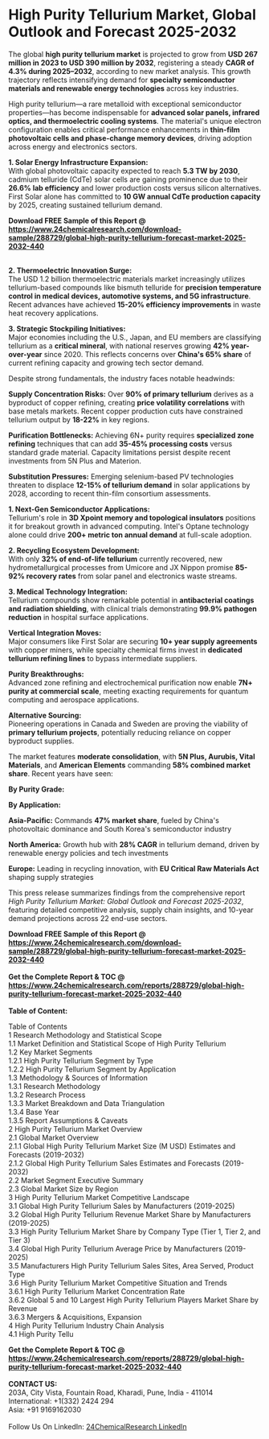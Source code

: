 <h1>High Purity Tellurium Market, Global Outlook and Forecast 2025-2032</h1><p>The global <strong>high purity tellurium market</strong> is projected to grow from <strong>USD 267 million in 2023 to USD 390 million by 2032</strong>, registering a steady <strong>CAGR of 4.3% during 2025–2032</strong>, according to new market analysis. This growth trajectory reflects intensifying demand for <strong>specialty semiconductor materials and renewable energy technologies</strong> across key industries.</p><p>High purity tellurium—a rare metalloid with exceptional semiconductor properties—has become indispensable for <strong>advanced solar panels, infrared optics, and thermoelectric cooling systems</strong>. The material's unique electron configuration enables critical performance enhancements in <strong>thin-film photovoltaic cells and phase-change memory devices</strong>, driving adoption across energy and electronics sectors.</p><p><strong>1. Solar Energy Infrastructure Expansion:</strong><br>
With global photovoltaic capacity expected to reach <strong>5.3 TW by 2030</strong>, cadmium telluride (CdTe) solar cells are gaining prominence due to their <strong>26.6% lab efficiency</strong> and lower production costs versus silicon alternatives. First Solar alone has committed to <strong>10 GW annual CdTe production capacity</strong> by 2025, creating sustained tellurium demand.</p><div><b>Download FREE Sample of this Report @ 
            <a href="https://www.24chemicalresearch.com/download-sample/288729/global-high-purity-tellurium-forecast-market-2025-2032-440">
            https://www.24chemicalresearch.com/download-sample/288729/global-high-purity-tellurium-forecast-market-2025-2032-440</a></b></div><br><p><strong>2. Thermoelectric Innovation Surge:</strong><br>
The USD 1.2 billion thermoelectric materials market increasingly utilizes tellurium-based compounds like bismuth telluride for <strong>precision temperature control in medical devices, automotive systems, and 5G infrastructure</strong>. Recent advances have achieved <strong>15-20% efficiency improvements</strong> in waste heat recovery applications.</p><p><strong>3. Strategic Stockpiling Initiatives:</strong><br>
Major economies including the U.S., Japan, and EU members are classifying tellurium as a <strong>critical mineral</strong>, with national reserves growing <strong>42% year-over-year</strong> since 2020. This reflects concerns over <strong>China's 65% share</strong> of current refining capacity and growing tech sector demand.</p><p>Despite strong fundamentals, the industry faces notable headwinds:</p><p><strong>Supply Concentration Risks:</strong> Over <strong>90% of primary tellurium</strong> derives as a byproduct of copper refining, creating <strong>price volatility correlations</strong> with base metals markets. Recent copper production cuts have constrained tellurium output by <strong>18-22%</strong> in key regions.</p><p><strong>Purification Bottlenecks:</strong> Achieving 6N+ purity requires <strong>specialized zone refining</strong> techniques that can add <strong>35-45% processing costs</strong> versus standard grade material. Capacity limitations persist despite recent investments from 5N Plus and Materion.</p><p><strong>Substitution Pressures:</strong> Emerging selenium-based PV technologies threaten to displace <strong>12-15% of tellurium demand</strong> in solar applications by 2028, according to recent thin-film consortium assessments.</p><p><strong>1. Next-Gen Semiconductor Applications:</strong><br>
Tellurium's role in <strong>3D Xpoint memory and topological insulators</strong> positions it for breakout growth in advanced computing. Intel's Optane technology alone could drive <strong>200+ metric ton annual demand</strong> at full-scale adoption.</p><p><strong>2. Recycling Ecosystem Development:</strong><br>
With only <strong>32% of end-of-life tellurium</strong> currently recovered, new hydrometallurgical processes from Umicore and JX Nippon promise <strong>85-92% recovery rates</strong> from solar panel and electronics waste streams.</p><p><strong>3. Medical Technology Integration:</strong><br>
Tellurium compounds show remarkable potential in <strong>antibacterial coatings and radiation shielding</strong>, with clinical trials demonstrating <strong>99.9% pathogen reduction</strong> in hospital surface applications.</p><p><strong>Vertical Integration Moves:</strong><br>
	Major consumers like First Solar are securing <strong>10+ year supply agreements</strong> with copper miners, while specialty chemical firms invest in <strong>dedicated tellurium refining lines</strong> to bypass intermediate suppliers.</p><p><strong>Purity Breakthroughs:</strong><br>
	Advanced zone refining and electrochemical purification now enable <strong>7N+ purity at commercial scale</strong>, meeting exacting requirements for quantum computing and aerospace applications.</p><p><strong>Alternative Sourcing:</strong><br>
	Pioneering operations in Canada and Sweden are proving the viability of <strong>primary tellurium projects</strong>, potentially reducing reliance on copper byproduct supplies.</p><p>The market features <strong>moderate consolidation</strong>, with <strong>5N Plus, Aurubis, Vital Materials</strong>, and <strong>American Elements</strong> commanding <strong>58% combined market share</strong>. Recent years have seen:</p><p><strong>By Purity Grade:</strong></p><p><strong>By Application:</strong></p><p><strong>Asia-Pacific:</strong> Commands <strong>47% market share</strong>, fueled by China's photovoltaic dominance and South Korea's semiconductor industry</p><p><strong>North America:</strong> Growth hub with <strong>28% CAGR</strong> in tellurium demand, driven by renewable energy policies and tech investments</p><p><strong>Europe:</strong> Leading in recycling innovation, with <strong>EU Critical Raw Materials Act</strong> shaping supply strategies</p><p>This press release summarizes findings from the comprehensive report <em>High Purity Tellurium Market: Global Outlook and Forecast 2025-2032</em>, featuring detailed competitive analysis, supply chain insights, and 10-year demand projections across 22 end-use sectors.</p><div><b>Download FREE Sample of this Report @ 
            <a href="https://www.24chemicalresearch.com/download-sample/288729/global-high-purity-tellurium-forecast-market-2025-2032-440">
            https://www.24chemicalresearch.com/download-sample/288729/global-high-purity-tellurium-forecast-market-2025-2032-440</a></b></div><br><div><b>Get the Complete Report & TOC @ 
            <a href="https://www.24chemicalresearch.com/reports/288729/global-high-purity-tellurium-forecast-market-2025-2032-440">
            https://www.24chemicalresearch.com/reports/288729/global-high-purity-tellurium-forecast-market-2025-2032-440</a></b></div><br>
            <b>Table of Content:</b><p>Table of Contents<br />
1 Research Methodology and Statistical Scope<br />
1.1 Market Definition and Statistical Scope of High Purity Tellurium<br />
1.2 Key Market Segments<br />
1.2.1 High Purity Tellurium Segment by Type<br />
1.2.2 High Purity Tellurium Segment by Application<br />
1.3 Methodology & Sources of Information<br />
1.3.1 Research Methodology<br />
1.3.2 Research Process<br />
1.3.3 Market Breakdown and Data Triangulation<br />
1.3.4 Base Year<br />
1.3.5 Report Assumptions & Caveats<br />
2 High Purity Tellurium Market Overview<br />
2.1 Global Market Overview<br />
2.1.1 Global High Purity Tellurium Market Size (M USD) Estimates and Forecasts (2019-2032)<br />
2.1.2 Global High Purity Tellurium Sales Estimates and Forecasts (2019-2032)<br />
2.2 Market Segment Executive Summary<br />
2.3 Global Market Size by Region<br />
3 High Purity Tellurium Market Competitive Landscape<br />
3.1 Global High Purity Tellurium Sales by Manufacturers (2019-2025)<br />
3.2 Global High Purity Tellurium Revenue Market Share by Manufacturers (2019-2025)<br />
3.3 High Purity Tellurium Market Share by Company Type (Tier 1, Tier 2, and Tier 3)<br />
3.4 Global High Purity Tellurium Average Price by Manufacturers (2019-2025)<br />
3.5 Manufacturers High Purity Tellurium Sales Sites, Area Served, Product Type<br />
3.6 High Purity Tellurium Market Competitive Situation and Trends<br />
3.6.1 High Purity Tellurium Market Concentration Rate<br />
3.6.2 Global 5 and 10 Largest High Purity Tellurium Players Market Share by Revenue<br />
3.6.3 Mergers & Acquisitions, Expansion<br />
4 High Purity Tellurium Industry Chain Analysis<br />
4.1 High Purity Tellu</p><div><b>Get the Complete Report & TOC @ 
            <a href="https://www.24chemicalresearch.com/reports/288729/global-high-purity-tellurium-forecast-market-2025-2032-440">
            https://www.24chemicalresearch.com/reports/288729/global-high-purity-tellurium-forecast-market-2025-2032-440</a></b></div><br><b>CONTACT US:</b><br>
            203A, City Vista, Fountain Road, Kharadi, Pune, India - 411014<br>
            International: +1(332) 2424 294<br>
            Asia: +91 9169162030 <br><br>
            Follow Us On LinkedIn: <a href="https://www.linkedin.com/company/24chemicalresearch/">24ChemicalResearch LinkedIn</a>